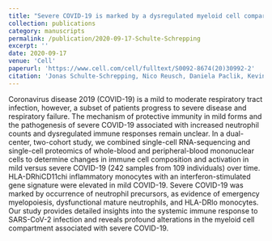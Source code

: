 ```yaml
---
title: "Severe COVID-19 is marked by a dysregulated myeloid cell compartment"
collection: publications
category: manuscripts
permalink: /publication/2020-09-17-Schulte-Schrepping
excerpt: ''
date: 2020-09-17
venue: 'Cell'
paperurl: 'https://www.cell.com/cell/fulltext/S0092-8674(20)30992-2'
citation: 'Jonas Schulte-Schrepping, Nico Reusch, Daniela Paclik, Kevin Baßler, Stephan Schlickeiser, Bowen Zhang, Benjamin Krämer, Tobias Krammer, Sophia Brumhard, <b>Lorenzo Bonaguro*</b>, Elena De Domenico, Daniel Wendisch, Martin Grasshoff, Theodore S Kapellos, Michael Beckstette, Tal Pecht, Adem Saglam, Oliver Dietrich, Henrik E Mei, Axel R Schulz, Claudia Conrad, Désirée Kunkel, Ehsan Vafadarnejad, Cheng-Jian Xu, Arik Horne, Miriam Herbert, Anna Drews, Charlotte Thibeault, Moritz Pfeiffer, Stefan Hippenstiel, Andreas Hocke, Holger Müller-Redetzky, Katrin-Moira Heim, Felix Machleidt, Alexander Uhrig, Laure Bosquillon de Jarcy, Linda Jürgens, Miriam Stegemann, Christoph R Glösenkamp, Hans-Dieter Volk, Christine Goffinet, Markus Landthaler, Emanuel Wyler, Philipp Georg, Maria Schneider, Chantip Dang-Heine, Nick Neuwinger, Kai Kappert, Rudolf Tauber, Victor Corman, Jan Raabe, Kim Melanie Kaiser, Michael To Vinh, Gereon Rieke, Christian Meisel, Thomas Ulas, Matthias Becker, Robert Geffers, Martin Witzenrath, Christian Drosten, Norbert Suttorp, Christof von Kalle, Florian Kurth, Kristian Händler, Joachim L Schultze, Anna C Aschenbrenner, Yang Li, Jacob Nattermann, Birgit Sawitzki, Antoine-Emmanuel Saliba, Leif Erik Sander, Angel Angelov, Robert Bals, Alexander Bartholomäus, Anke Becker, Daniela Bezdan, Ezio Bonifacio, Peer Bork, Thomas Clavel, Maria Colome-Tatche, Andreas Diefenbach, Alexander Dilthey, Nicole Fischer, Konrad Förstner, Julia-Stefanie Frick, Julien Gagneur, Alexander Goesmann, Torsten Hain, Michael Hummel, Stefan Janssen, Jörn Kalinowski, René Kallies, Birte Kehr, Andreas Keller, Sarah Kim-Hellmuth, Christoph Klein, Oliver Kohlbacher, Jan O Korbel, Ingo Kurth, Kerstin Ludwig, Oliwia Makarewicz, Manja Marz, Alice McHardy, Christian Mertes, Markus Nöthen, Peter Nürnberg, Uwe Ohler, Stephan Ossowski, Jörg Overmann, Silke Peter, Klaus Pfeffer, Anna R Poetsch, Alfred Pühler, Nikolaus Rajewsky, Markus Ralser, Olaf Rieß, Stephan Ripke, Ulisses Nunes da Rocha, Philip Rosenstiel, Philipp Schiffer, Eva-Christina Schulte, Alexander Sczyrba, Oliver Stegle, Jens Stoye, Fabian Theis, Janne Vehreschild, Jörg Vogel, Max von Kleist, Andreas Walker, Jörn Walter, Dagmar Wieczorek, John Ziebuhr. (2020). &quot;Severe COVID-19 is marked by a dysregulated myeloid cell compartment&quot; <i>Cell</i>. 182(6)'
---
```


Coronavirus disease 2019 (COVID-19) is a mild to moderate respiratory tract infection, however, a subset of patients progress to severe disease and respiratory failure. The mechanism of protective immunity in mild forms and the pathogenesis of severe COVID-19 associated with increased neutrophil counts and dysregulated immune responses remain unclear. In a dual-center, two-cohort study, we combined single-cell RNA-sequencing and single-cell proteomics of whole-blood and peripheral-blood mononuclear cells to determine changes in immune cell composition and activation in mild versus severe COVID-19 (242 samples from 109 individuals) over time. HLA-DRhiCD11chi inflammatory monocytes with an interferon-stimulated gene signature were elevated in mild COVID-19. Severe COVID-19 was marked by occurrence of neutrophil precursors, as evidence of emergency myelopoiesis, dysfunctional mature neutrophils, and HLA-DRlo monocytes. Our study provides detailed insights into the systemic immune response to SARS-CoV-2 infection and reveals profound alterations in the myeloid cell compartment associated with severe COVID-19.
